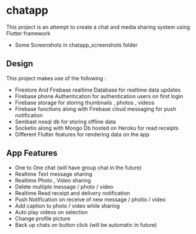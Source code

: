 # chatapp

This project is an attempt to create a chat and media sharing system using Flutter framework

- Some Screenshots in chatapp_screenshots folder

## Design

 This project makes use of the following :
 
 - Firestore And Firebase realtime Database for realtime data updates
 - Firebase phone Authentication for authentication users on first login
 - Firebase storage for storing thumbnails , photos , videos
 - Firebase functions along with Firebase cloud messaging for push notification
 - Sembast nosql db for storing offline data
 - Socketio along with Mongo Db hosted on Heroku for read receipts 
 - Different Flutter features for rendering data on the app
 
 ## App Features
 
 - One to One chat (will have group chat in the future)
 - Realtime Text message sharing
 - Realtime Photo , Video sharing
 - Delete multiple message / photo / video 
 - Realtime Read receipt and delivery notification
 - Push Notification on receive of new message / photio / video 
 - Add caption to photo / video while sharing
 - Auto play videos on selection
 - Change profile picture
 - Back up chats on button click (will be automatic in future)
 
 
 
